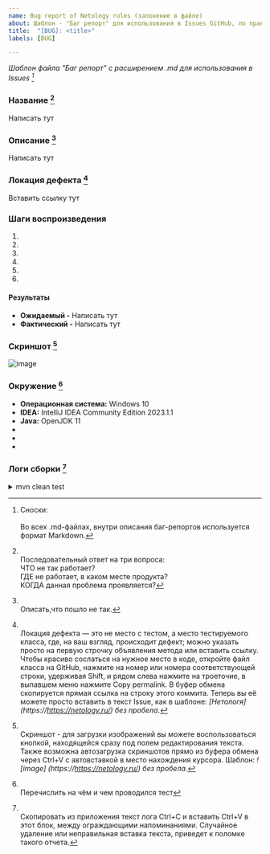 ```yaml
---
name: Bug report of Netology rules (запонение в файле)
about: Шаблон - "Баг репорт" для использования в Issues GitHub, по правилам Нетологии, в формате .MD
title:  "[BUG]: <title>"
labels: [BUG]

---
```


*Шаблон файла "Баг репорт" с расширением .md для использования в Issues [^1]*
[^1]: Сноски:<br><br>Во всех .md-файлах, внутри описания баг-репортов используется формат Markdown.

### Название [^2]
Написать тут

<!-- Писать над этой строкой, текст ниже окажется в сносках -->
[^2]: <br>Последовательный ответ на три вопроса:
<br>  ЧТО не так работает?
<br>  ГДЕ не работает, в каком месте продукта?
<br>  КОГДА данная проблема проявляется?

### Описание [^3]
Написать тут

<!-- Писать над этой строкой, текст ниже окажется в сносках -->
[^3]: <br>Описать,что пошло не так.

### Локация дефекта [^4]
Вставить ссылку тут

<!-- Писать над этой строкой, текст ниже окажется в сносках -->
[^4]: <br>Локация дефекта — это не место с тестом, а место тестируемого класса, где, на ваш взгляд, происходит дефект; можно указать просто на первую строчку объявления метода или вставить ссылку.
Чтобы красиво сослаться на нужное место в коде, откройте файл класса на GitHub, нажмите на номер или номера соответствующей строки, удерживая Shift, и рядом слева нажмите на троеточие, в выпавшем меню нажмите Copy permalink. В буфер обмена скопируется прямая ссылка на строку этого коммита. Теперь вы её можете просто вставить в текст Issue, как в шаблоне: *[Нетологя] (https://https://netology.ru/) без пробела*.

### Шаги воспроизведения
1. 
2. 
3. 
4. 
5. 
6. 

#### Результаты
* **Ожидаемый -**  Написать тут
* **Фактический -** Написать тут

### Скриншот [^5]
![image]( )

<!-- Писать над этой строкой, текст ниже окажется в сносках -->
[^5]: <br>Скриншот - для загрузки изображений вы можете воспользоваться кнопкой, находящейся сразу под полем редактирования текста. Также возможна автозагрузка скриншотов прямо из буфера обмена через Ctrl+V с автовставкой в место нахождения курсора. Шаблон: *![image] (https://https://netology.ru/) без пробела*.

### Окружение [^6]
* **Операционная система:** Windows 10
* **IDEA:** IntelliJ IDEA Community Edition 2023.1.1
* **Java:** OpenJDK 11
*
*
*

<!-- Писать над этой строкой, текст ниже окажется в сносках -->
[^6]: <br>Перечислить на чём и чем проводился тест

### Логи сборки [^7]
<!-- ВНИМАНИЕ, НЕ ТРОГАТЬ СЛЕДУЩЮУ СТРОКУ -->
[^7]: <br>Скопировать из приложения текст лога Ctrl+C и вставить Ctrl+V в этот блок, между ограждающими напоминаниями. Случайное удаление или неправильная вставка текста, приведет к поломке такого отчета.
<!-- ВНИМАНИЕ, НЕ ТРОГАТЬ СЛЕДУЩИЕ 5 СТРОК -->
<details>
<summary>mvn clean test</summary>
  
```txt
<!-- Вставить ПОД этой строкой, лог ошибки из приложения -->

ТУТ ВСТАВИТЬ ЛОГ

<!-- Вставить НАД этой строкой, лог ошибки из приложения -->
```
</details>
<!-- ВНИМАНИЕ, НЕ ТРОГАТЬ 3 СТРОКИ НАД ЭТОЙ -->
